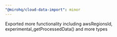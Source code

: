 ```yaml
---
"@mirohq/cloud-data-import": minor
---
```


Exported more functionality including awsRegionsId, experimental_getProcessedData() and more types
